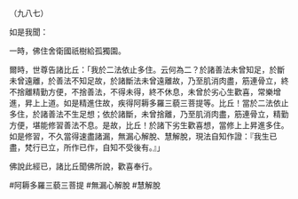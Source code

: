 （九八七）

如是我聞：

一時，佛住舍衛國祇樹給孤獨園。

爾時，世尊告諸比丘：「我於二法依止多住。云何為二？於諸善法未曾知足，於斷未曾遠離，於善法不知足故，於諸斷法未曾遠離故，乃至肌消肉盡，筋連骨立，終不捨離精勤方便，不捨善法，不得未得，終不休息，未曾於劣心生歡喜，常樂增進，昇上上道。如是精進住故，疾得阿耨多羅三藐三菩提等。比丘！當於二法依止多住，於諸善法不生足想；依於諸斷，未曾捨離，乃至肌消肉盡，筋連骨立，精勤方便，堪能修習善法不息。是故，比丘！於諸下劣生歡喜想，當修上上昇進多住。如是修習，不久當得速盡諸漏，無漏心解脫、慧解脫，現法自知作證：『我生已盡，梵行已立，所作已作，自知不受後有。』」

佛說此經已，諸比丘聞佛所說，歡喜奉行。



#阿耨多羅三藐三菩提
#無漏心解脫
#慧解脫
